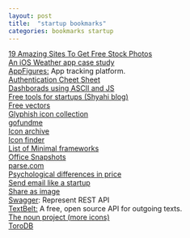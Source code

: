 ```yaml
---
layout: post
title:  "startup bookmarks"
categories: bookmarks startup
---
```

[19 Amazing Sites To Get Free Stock Photos](http://sidejobr.com/help/19-amazing-sites-get-free-stock-photos/)  
[An iOS Weather app case study](http://www.raywenderlich.com/55384/ios-7-best-practices-part-1)  
[AppFigures:](https://appfigures.com/) App tracking platform.  
[Authentication Cheet Sheet](https://www.owasp.org/index.php/Authentication_Cheat_Sheet)  
[Dashborads using ASCII and JS](https://github.com/yaronn/blessed-contrib)  
[Free tools for startups (Shyahi blog)](http://blog.shyahi.com/post/62901878131/putting-everything-together-free-tools-for)  
[Free vectors](http://www.freevectors.net/)  
[Glyphish icon collection](http://www.glyphish.com/)  
[gofundme](http://www.gofundme.com/)  
[Icon archive](http://www.iconarchive.com/)  
[Icon finder](https://www.iconfinder.com)  
[List of Minimal frameworks](https://github.com/neiesc/ListOfMinimalistFrameworks)  
[Office Snapshots](http://officesnapshots.com/)  
[parse.com](https://www.parse.com)  
[Psychological differences in price](http://www.theatlantic.com/business/archive/2015/01/the-psychological-difference-between-1200-and-1167/384993/?single_page=true)  
[Send email like a startup](https://www.sendwithus.com/resources/guide/)  
[Share as image](https://shareasimage.com/)  
[Swagger](http://swagger.io/): Represent REST API  
[TextBelt:](http://textbelt.com/) A free, open source API for outgoing texts.  
[The noun project (more icons)](http://thenounproject.com/)  
[ToroDB](https://github.com/torodb/torodb)  
